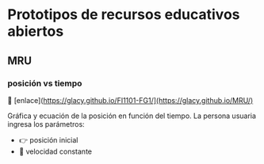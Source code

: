 # Prototipos de recursos educativos abiertos
## MRU
### posición vs tiempo
:link: [enlace](https://glacy.github.io/FI1101-FG1/](https://glacy.github.io/MRU/)

Gráfica y ecuación de la posición en función del tiempo. La persona usuaria ingresa los parámetros:
- :point_right: posición inicial
- :runner: velocidad constante

